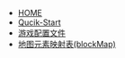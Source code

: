 + [HOME](./README.md)
+ [Qucik-Start](Quick-start.md)
+ [游戏配置文件](config-js-Format.md)
+ [地图元素映射表(blockMap)](block-map.md)
